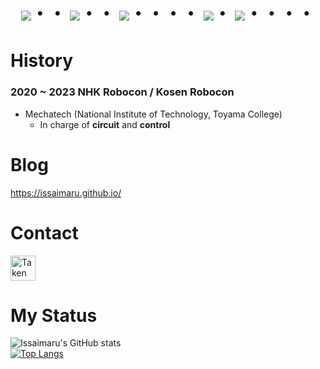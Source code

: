 <!-- --------------------------------- :) ---------------------------------- -->
<div align="center">
    <h1>
        <img src="https://user-images.githubusercontent.com/44926913/175852850-3fb6c715-1856-41ff-8c1f-94ce3b03b458.gif">・・
        <img src="https://user-images.githubusercontent.com/44926913/175853109-f8850656-6704-4a8a-bee6-9aca154d929b.gif">・・
        <img src="https://user-images.githubusercontent.com/44926913/175853154-5449d974-975e-44a6-ab84-a86031265e40.gif">・・・・
        <img src="https://user-images.githubusercontent.com/44926913/175853109-f8850656-6704-4a8a-bee6-9aca154d929b.gif">・
        <img src="https://user-images.githubusercontent.com/44926913/175853154-5449d974-975e-44a6-ab84-a86031265e40.gif">・・・・
    </h1>
  </div>

# History
### 2020 ~ 2023 NHK Robocon / Kosen Robocon
- Mechatech (National Institute of Technology, Toyama College)
  - In charge of **circuit** and **control**
 
# Blog
https://issaimaru.github.io/

 # Contact
<a href="https://twitter.com/TakenMaker" target="blank"><img align="center" src="https://github.com/Issaimaru/Issaimaru/assets/80198387/6f757764-5a74-46c0-9a39-b830d1950fbf" alt="TakenMaker" height="40" width="40" /></a>
 
# My Status

![Issaimaru's GitHub stats](https://github-readme-stats.vercel.app/api?username=issaimaru&show_icons=true&theme=vue-dark)         
[![Top Langs](https://github-readme-stats.vercel.app/api/top-langs/?username=issaimaru&layout=compact&theme=vue-dark)](https://github.com/anuraghazra/github-readme-stats)








<!--
**Issaimaru/Issaimaru** is a ✨ _special_ ✨ repository because its `README.md` (this file) appears on your GitHub profile.

Here are some ideas to get you started:

- 🔭 I’m currently working on ...
- 🌱 I’m currently learning ...
- 👯 I’m looking to collaborate on ...
- 🤔 I’m looking for help with ...
- 💬 Ask me about ...
- 📫 How to reach me: ...
- 😄 Pronouns: ...
- ⚡ Fun fact: ...
-->
